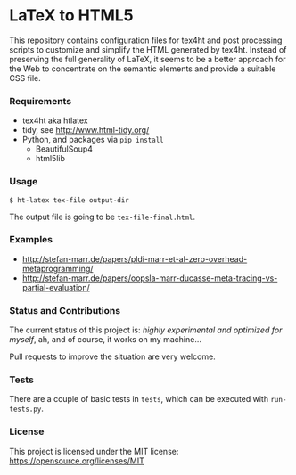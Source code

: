LaTeX to HTML5
==============

This repository contains configuration files for tex4ht and post processing
scripts to customize and simplify the HTML generated by tex4ht. Instead of
preserving the full generality of LaTeX, it seems to be a better approach for
the Web to concentrate on the semantic elements and provide a suitable CSS file.


### Requirements

 - tex4ht aka htlatex
 - tidy, see http://www.html-tidy.org/
 - Python, and packages via `pip install`
   - BeautifulSoup4
   - html5lib

### Usage

```
$ ht-latex tex-file output-dir
```

The output file is going to be `tex-file-final.html`.

### Examples

 - http://stefan-marr.de/papers/pldi-marr-et-al-zero-overhead-metaprogramming/
 - http://stefan-marr.de/papers/oopsla-marr-ducasse-meta-tracing-vs-partial-evaluation/

### Status and Contributions

The current status of this project is: *highly experimental and optimized for
myself*, ah, and of course, it works on my machine... 

Pull requests to improve the situation are very welcome.

### Tests

There are a couple of basic tests in `tests`, which can be executed with
`run-tests.py`.

### License

This project is licensed under the MIT license: https://opensource.org/licenses/MIT
